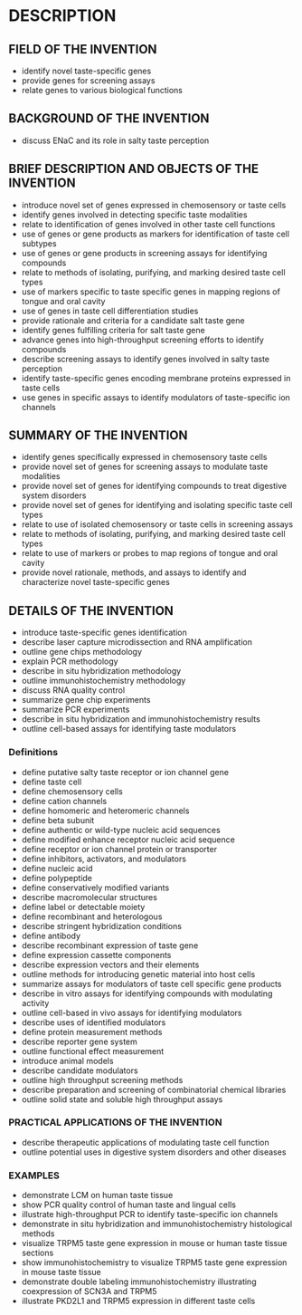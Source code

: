 # DESCRIPTION

## FIELD OF THE INVENTION

- identify novel taste-specific genes
- provide genes for screening assays
- relate genes to various biological functions

## BACKGROUND OF THE INVENTION

- discuss ENaC and its role in salty taste perception

## BRIEF DESCRIPTION AND OBJECTS OF THE INVENTION

- introduce novel set of genes expressed in chemosensory or taste cells
- identify genes involved in detecting specific taste modalities
- relate to identification of genes involved in other taste cell functions
- use of genes or gene products as markers for identification of taste cell subtypes
- use of genes or gene products in screening assays for identifying compounds
- relate to methods of isolating, purifying, and marking desired taste cell types
- use of markers specific to taste specific genes in mapping regions of tongue and oral cavity
- use of genes in taste cell differentiation studies
- provide rationale and criteria for a candidate salt taste gene
- identify genes fulfilling criteria for salt taste gene
- advance genes into high-throughput screening efforts to identify compounds
- describe screening assays to identify genes involved in salty taste perception
- identify taste-specific genes encoding membrane proteins expressed in taste cells
- use genes in specific assays to identify modulators of taste-specific ion channels

## SUMMARY OF THE INVENTION

- identify genes specifically expressed in chemosensory taste cells
- provide novel set of genes for screening assays to modulate taste modalities
- provide novel set of genes for identifying compounds to treat digestive system disorders
- provide novel set of genes for identifying and isolating specific taste cell types
- relate to use of isolated chemosensory or taste cells in screening assays
- relate to methods of isolating, purifying, and marking desired taste cell types
- relate to use of markers or probes to map regions of tongue and oral cavity
- provide novel rationale, methods, and assays to identify and characterize novel taste-specific genes

## DETAILS OF THE INVENTION

- introduce taste-specific genes identification
- describe laser capture microdissection and RNA amplification
- outline gene chips methodology
- explain PCR methodology
- describe in situ hybridization methodology
- outline immunohistochemistry methodology
- discuss RNA quality control
- summarize gene chip experiments
- summarize PCR experiments
- describe in situ hybridization and immunohistochemistry results
- outline cell-based assays for identifying taste modulators

### Definitions

- define putative salty taste receptor or ion channel gene
- define taste cell
- define chemosensory cells
- define cation channels
- define homomeric and heteromeric channels
- define beta subunit
- define authentic or wild-type nucleic acid sequences
- define modified enhance receptor nucleic acid sequence
- define receptor or ion channel protein or transporter
- define inhibitors, activators, and modulators
- define nucleic acid
- define polypeptide
- define conservatively modified variants
- describe macromolecular structures
- define label or detectable moiety
- define recombinant and heterologous
- describe stringent hybridization conditions
- define antibody
- describe recombinant expression of taste gene
- define expression cassette components
- describe expression vectors and their elements
- outline methods for introducing genetic material into host cells
- summarize assays for modulators of taste cell specific gene products
- describe in vitro assays for identifying compounds with modulating activity
- outline cell-based in vivo assays for identifying modulators
- describe uses of identified modulators
- define protein measurement methods
- describe reporter gene system
- outline functional effect measurement
- introduce animal models
- describe candidate modulators
- outline high throughput screening methods
- describe preparation and screening of combinatorial chemical libraries
- outline solid state and soluble high throughput assays

### PRACTICAL APPLICATIONS OF THE INVENTION

- describe therapeutic applications of modulating taste cell function
- outline potential uses in digestive system disorders and other diseases

### EXAMPLES

- demonstrate LCM on human taste tissue
- show PCR quality control of human taste and lingual cells
- illustrate high-throughput PCR to identify taste-specific ion channels
- demonstrate in situ hybridization and immunohistochemistry histological methods
- visualize TRPM5 taste gene expression in mouse or human taste tissue sections
- show immunohistochemistry to visualize TRPM5 taste gene expression in mouse taste tissue
- demonstrate double labeling immunohistochemistry illustrating coexpression of SCN3A and TRPM5
- illustrate PKD2L1 and TRPM5 expression in different taste cells

